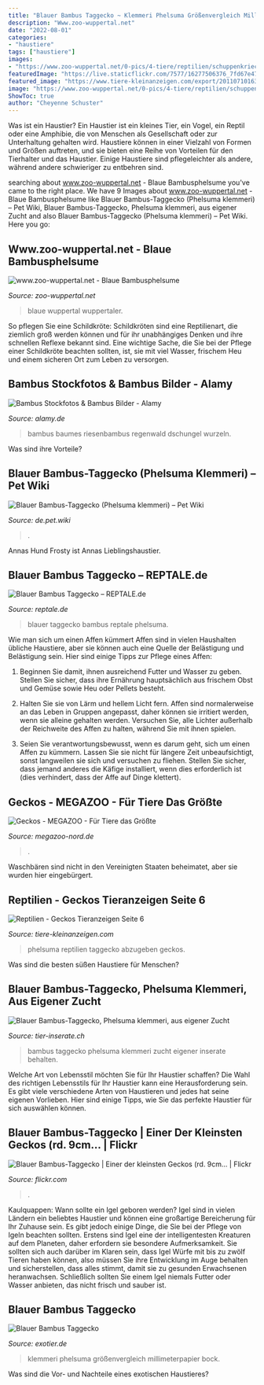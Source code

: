 ```yaml
---
title: "Blauer Bambus Taggecko ~ Klemmeri Phelsuma Größenvergleich Millimeterpapier Bock"
description: "Www.zoo-wuppertal.net"
date: "2022-08-01"
categories:
- "haustiere"
tags: ["haustiere"]
images:
- "https://www.zoo-wuppertal.net/0-pics/4-tiere/reptilien/schuppenkriechtiere/geckos/blaue-bambusphelsume/2012/20120420/20120420-100-blaue-bambusphelsume+.jpg"
featuredImage: "https://live.staticflickr.com/7577/16277506376_7fd67e474c_n.jpg"
featured_image: "https://www.tiere-kleinanzeigen.com/export/20110710163103.jpg"
image: "https://www.zoo-wuppertal.net/0-pics/4-tiere/reptilien/schuppenkriechtiere/geckos/blaue-bambusphelsume/2012/20120420/20120420-100-blaue-bambusphelsume+.jpg"
ShowToc: true
author: "Cheyenne Schuster"
---
```



Was ist ein Haustier?
Ein Haustier ist ein kleines Tier, ein Vogel, ein Reptil oder eine Amphibie, die von Menschen als Gesellschaft oder zur Unterhaltung gehalten wird. Haustiere können in einer Vielzahl von Formen und Größen auftreten, und sie bieten eine Reihe von Vorteilen für den Tierhalter und das Haustier. Einige Haustiere sind pflegeleichter als andere, während andere schwieriger zu entbehren sind.

	

		
searching about www.zoo-wuppertal.net - Blaue Bambusphelsume you've came to the right place. We have 9 Images about www.zoo-wuppertal.net - Blaue Bambusphelsume like Blauer Bambus-Taggecko (Phelsuma klemmeri) – Pet Wiki, Blauer Bambus-Taggecko, Phelsuma klemmeri, aus eigener Zucht and also Blauer Bambus-Taggecko (Phelsuma klemmeri) – Pet Wiki. Here you go:
		
    
## Www.zoo-wuppertal.net - Blaue Bambusphelsume

<img loading=lazy src="https://www.zoo-wuppertal.net/0-pics/4-tiere/reptilien/schuppenkriechtiere/geckos/blaue-bambusphelsume/2012/20120420/20120420-100-blaue-bambusphelsume+.jpg" onerror="this.onerror=null;this.src='https://tse2.mm.bing.net/th?id=OIP.yLi-WqgxEQg4lzGLjArnyAHaHa&amp;pid=15.1';" alt="www.zoo-wuppertal.net - Blaue Bambusphelsume">

_Source: zoo-wuppertal.net_

>blaue wuppertal wuppertaler. 

	

So pflegen Sie eine Schildkröte:
Schildkröten sind eine Reptilienart, die ziemlich groß werden können und für ihr unabhängiges Denken und ihre schnellen Reflexe bekannt sind. Eine wichtige Sache, die Sie bei der Pflege einer Schildkröte beachten sollten, ist, sie mit viel Wasser, frischem Heu und einem sicheren Ort zum Leben zu versorgen.

    
## Bambus Stockfotos &amp; Bambus Bilder - Alamy

<img loading=lazy src="http://l7.alamy.com/zoomsde/a1820r/wurzeln-eines-baumes-riesenbambus-pflanzen-wald-holz-regenwald-dschungel-asia-singapore-a1820r.jpg" onerror="this.onerror=null;this.src='https://tse3.mm.bing.net/th?id=OIP.oCHYWBU2IIU5ZxSKCwFF3AHaFL&amp;pid=15.1';" alt="Bambus Stockfotos &amp; Bambus Bilder - Alamy">

_Source: alamy.de_

>bambus baumes riesenbambus regenwald dschungel wurzeln. 

	

Was sind ihre Vorteile?

    
## Blauer Bambus-Taggecko (Phelsuma Klemmeri) – Pet Wiki

<img loading=lazy src="https://de.pet.wiki/w/images/depetwiki/thumb/Blauer_Bambus-Taggecko_(Phelsuma_klemmeri).jpg/200px-Blauer_Bambus-Taggecko_(Phelsuma_klemmeri).jpg" onerror="this.onerror=null;this.src='https://tse2.mm.bing.net/th?id=OIP.WP76Pe0mkCxyAbRz3MxGzgDIDI&amp;pid=15.1';" alt="Blauer Bambus-Taggecko (Phelsuma klemmeri) – Pet Wiki">

_Source: de.pet.wiki_

>. 

	

Annas Hund Frosty ist Annas Lieblingshaustier.

    
## Blauer Bambus Taggecko – REPTALE.de

<img loading=lazy src="https://reptale.de/wp-content/uploads/2020/01/20191211_184317-1-600x600.jpg" onerror="this.onerror=null;this.src='https://tse4.mm.bing.net/th?id=OIP.DGWhlSbCxa9Eykdh5axZmQHaHa&amp;pid=15.1';" alt="Blauer Bambus Taggecko – REPTALE.de">

_Source: reptale.de_

>blauer taggecko bambus reptale phelsuma. 

	

Wie man sich um einen Affen kümmert
Affen sind in vielen Haushalten übliche Haustiere, aber sie können auch eine Quelle der Belästigung und Belästigung sein. Hier sind einige Tipps zur Pflege eines Affen:
1) Beginnen Sie damit, ihnen ausreichend Futter und Wasser zu geben. Stellen Sie sicher, dass ihre Ernährung hauptsächlich aus frischem Obst und Gemüse sowie Heu oder Pellets besteht.

2) Halten Sie sie von Lärm und hellem Licht fern. Affen sind normalerweise an das Leben in Gruppen angepasst, daher können sie irritiert werden, wenn sie alleine gehalten werden. Versuchen Sie, alle Lichter außerhalb der Reichweite des Affen zu halten, während Sie mit ihnen spielen.

3) Seien Sie verantwortungsbewusst, wenn es darum geht, sich um einen Affen zu kümmern. Lassen Sie sie nicht für längere Zeit unbeaufsichtigt, sonst langweilen sie sich und versuchen zu fliehen. Stellen Sie sicher, dass jemand anderes die Käfige installiert, wenn dies erforderlich ist (dies verhindert, dass der Affe auf Dinge klettert).

    
## Geckos - MEGAZOO - Für Tiere Das Größte

<img loading=lazy src="https://www.megazoo-nord.de/fileadmin/_processed_/3/1/csm_phelsuma_robertmertensi_blauer_taggecko_732d68a5d0.jpg" onerror="this.onerror=null;this.src='https://tse4.mm.bing.net/th?id=OIP.719iup3J6pZZZ4KKXwQxuQHaFD&amp;pid=15.1';" alt="Geckos - MEGAZOO - Für Tiere das Größte">

_Source: megazoo-nord.de_

>. 

	

Waschbären sind nicht in den Vereinigten Staaten beheimatet, aber sie wurden hier eingebürgert.

    
## Reptilien - Geckos Tieranzeigen Seite 6

<img loading=lazy src="https://www.tiere-kleinanzeigen.com/export/20110710163103.jpg" onerror="this.onerror=null;this.src='https://tse1.mm.bing.net/th?id=OIP.XDeT7HoSucquLObQioUd5gHaFI&amp;pid=15.1';" alt="Reptilien - Geckos Tieranzeigen Seite 6">

_Source: tiere-kleinanzeigen.com_

>phelsuma reptilien taggecko abzugeben geckos. 

	

Was sind die besten süßen Haustiere für Menschen?

    
## Blauer Bambus-Taggecko, Phelsuma Klemmeri, Aus Eigener Zucht

<img loading=lazy src="http://www.tier-inserate.ch/Blauer-Bambus-Taggecko/Blauer-Bambus-Taggecko-354996-354996/4.jpg" onerror="this.onerror=null;this.src='https://tse1.mm.bing.net/th?id=OIP.HmTLk-oRQZBK1h6SQ_XCmAHaMj&amp;pid=15.1';" alt="Blauer Bambus-Taggecko, Phelsuma klemmeri, aus eigener Zucht">

_Source: tier-inserate.ch_

>bambus taggecko phelsuma klemmeri zucht eigener inserate behalten. 

	

Welche Art von Lebensstil möchten Sie für Ihr Haustier schaffen?
Die Wahl des richtigen Lebensstils für Ihr Haustier kann eine Herausforderung sein. Es gibt viele verschiedene Arten von Haustieren und jedes hat seine eigenen Vorlieben. Hier sind einige Tipps, wie Sie das perfekte Haustier für sich auswählen können.

    
## Blauer Bambus-Taggecko | Einer Der Kleinsten Geckos (rd. 9cm… | Flickr

<img loading=lazy src="https://live.staticflickr.com/7577/16277506376_7fd67e474c_n.jpg" onerror="this.onerror=null;this.src='https://tse1.mm.bing.net/th?id=OIP.kFmlCJ9VVnmdjcCis6I66wAAAA&amp;pid=15.1';" alt="Blauer Bambus-Taggecko | Einer der kleinsten Geckos (rd. 9cm… | Flickr">

_Source: flickr.com_

>. 

	

Kaulquappen: Wann sollte ein Igel geboren werden?
Igel sind in vielen Ländern ein beliebtes Haustier und können eine großartige Bereicherung für Ihr Zuhause sein. Es gibt jedoch einige Dinge, die Sie bei der Pflege von Igeln beachten sollten. Erstens sind Igel eine der intelligentesten Kreaturen auf dem Planeten, daher erfordern sie besondere Aufmerksamkeit. Sie sollten sich auch darüber im Klaren sein, dass Igel Würfe mit bis zu zwölf Tieren haben können, also müssen Sie ihre Entwicklung im Auge behalten und sicherstellen, dass alles stimmt, damit sie zu gesunden Erwachsenen heranwachsen. Schließlich sollten Sie einem Igel niemals Futter oder Wasser anbieten, das nicht frisch und sauber ist.

    
## Blauer Bambus Taggecko

<img loading=lazy src="http://www.exotier.de/reptilien/gecko/phelsuma/klemmeri/klemmeri 042.jpg" onerror="this.onerror=null;this.src='https://tse2.mm.bing.net/th?id=OIP.qvVUZadn1e_LgV77v0iogQHaE7&amp;pid=15.1';" alt="Blauer Bambus Taggecko">

_Source: exotier.de_

>klemmeri phelsuma größenvergleich millimeterpapier bock. 

	

Was sind die Vor- und Nachteile eines exotischen Haustieres?

